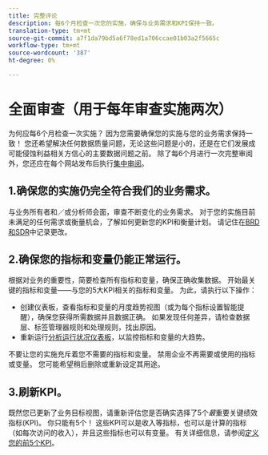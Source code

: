 ```yaml
---
title: 完整评论
description: 每6个月检查一次您的实施，确保与业务需求和KPI保持一致。
translation-type: tm+mt
source-git-commit: a7f1da79bd5a6f78ed1a706ccae01b03a2f5665c
workflow-type: tm+mt
source-wordcount: '387'
ht-degree: 0%

---
```



# 全面审查（用于每年审查实施两次）

为何应每6个月检查一次实施？ 因为您需要确保您的实施与您的业务需求保持一致！ 您还希望解决任何数据质量问题，无论这些问题是小的，还是在它们发展成可能侵蚀利益相关方信心的主要数据问题之前。 除了每6个月进行一次完整审阅外，您还应在每个网站发布后执行[集中审阅](/help/implement/review/focused-review.md)。

## 1.确保您的实施仍完全符合我们的业务需求。

与业务所有者和／或分析师会面，审查不断变化的业务需求。 对于您的实施目前未满足的任何需求或衡量机会，了解如何更新您的KPI和衡量计划。 请记住在[BRD和SDR](https://experienceleague.adobe.com/docs/analytics-learn/tutorials/implementation/implementation-basics/creating-a-business-requirements-document.html?lang=en#implementation)中记录更改。

## 2.确保您的指标和变量仍能正常运行。

根据对业务的重要性，简要检查所有指标和变量，确保正确收集数据。 开始最关键的指标和变量——与您的5大KPI相关的指标和变量。 为此，请执行以下操作：

* 创建仪表板，查看指标和变量的月度趋势视图（或为每个指标设置智能提醒），确保您获得所需数据并且数据正确。 如果发现任何差异，请检查数据层、标签管理器规则和处理规则，找出原因。
* 重新运行[分析运行状况仪表板](https://assets.adobe.com/public/9549dbe7-765a-4899-77b8-85cbba1a4252)，以监控指标和变量的大趋势。

不要让您的实施充斥着您不需要的指标和变量。 禁用企业不再需要或使用的指标或变量。 您可能希望稍后删除或重新设定其用途。

## 3.刷新KPI。

既然您已更新了业务目标视图，请重新评估您是否确实选择了5个&#x200B;*最*&#x200B;重要关键绩效指标(KPI)。 你只能有5个！ 这些KPI可以是收入等指标，也可以是计算的指标（如每次访问的收入），并且这些指标也可以有变量。 有关详细信息，请参阅[定义您的前5个KPI](/help/implement/review/define-kpis.md)。
